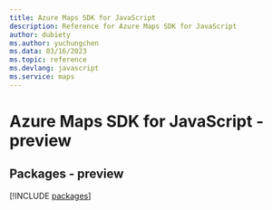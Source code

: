 ```yaml
---
title: Azure Maps SDK for JavaScript
description: Reference for Azure Maps SDK for JavaScript
author: dubiety
ms.author: yuchungchen
ms.data: 03/16/2023
ms.topic: reference
ms.devlang: javascript
ms.service: maps
---
```

# Azure Maps SDK for JavaScript - preview
## Packages - preview
[!INCLUDE [packages](maps-index.md)]